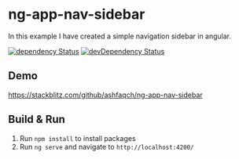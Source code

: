 # ng-app-nav-sidebar

In this example I have created a simple navigation sidebar in angular.

[![dependency Status](https://david-dm.org/ashfaqch/ng-app-nav-sidebar.svg)](https://david-dm.org/ashfaqch/ng-app-nav-sidebar#info=dependencies)
[![devDependency Status](https://david-dm.org/ashfaqch/ng-app-nav-sidebar/dev-status.svg)](https://david-dm.org/ashfaqch/ng-app-nav-sidebar#info=devDependencies)

## Demo

https://stackblitz.com/github/ashfaqch/ng-app-nav-sidebar

## Build & Run

1. Run `npm install` to install packages
2. Run `ng serve` and navigate to `http://localhost:4200/`
